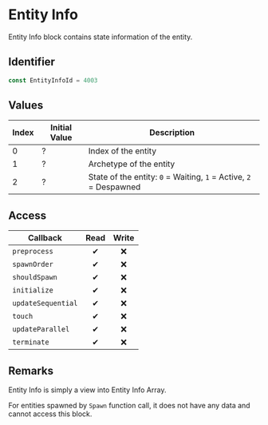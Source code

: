 # Entity Info

Entity Info block contains state information of the entity.

## Identifier

```ts
const EntityInfoId = 4003
```

## Values

| Index | Initial Value | Description                                                       |
| ----- | ------------- | ----------------------------------------------------------------- |
| 0     | ?             | Index of the entity                                               |
| 1     | ?             | Archetype of the entity                                           |
| 2     | ?             | State of the entity: `0` = Waiting, `1` = Active, `2` = Despawned |

## Access

| Callback           | Read | Write |
| ------------------ | :--: | :---: |
| `preprocess`       |  ✔   |  ❌   |
| `spawnOrder`       |  ✔   |  ❌   |
| `shouldSpawn`      |  ✔   |  ❌   |
| `initialize`       |  ✔   |  ❌   |
| `updateSequential` |  ✔   |  ❌   |
| `touch`            |  ✔   |  ❌   |
| `updateParallel`   |  ✔   |  ❌   |
| `terminate`        |  ✔   |  ❌   |

## Remarks

Entity Info is simply a view into Entity Info Array.

For entities spawned by `Spawn` function call, it does not have any data and cannot access this block.
